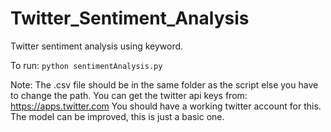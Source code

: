 # Twitter_Sentiment_Analysis
Twitter sentiment analysis using keyword. 

To run: 
  `python sentimentAnalysis.py`
  
Note: 
  The .csv file should be in the same folder as the script else you have to change the path. 
  You can get the twitter api keys from: https://apps.twitter.com
  You should have a working twitter account for this. 
  The model can be improved, this is just a basic one. 
